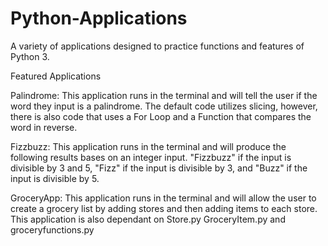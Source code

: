 # Python-Applications

A variety of applications designed to practice functions and features of Python 3.

Featured Applications

Palindrome: This application runs in the terminal and will tell the user if the word they input is a palindrome. The default code utilizes slicing, however, there is also code that uses a For Loop and a Function that compares the word in reverse.

Fizzbuzz: This application runs in the terminal and will produce the following results bases on an integer input. "Fizzbuzz" if the input is divisible by 3 and 5, "Fizz" if the input is divisible by 3, and "Buzz" if the input is divisible by 5.

GroceryApp: This application runs in the terminal and will allow the user to create a grocery list by adding stores and then adding items to each store. This application is also dependant on Store.py GroceryItem.py and groceryfunctions.py
